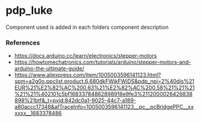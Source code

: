 # pdp_luke

Component used is added in each folders component description 

### References
- https://docs.arduino.cc/learn/electronics/stepper-motors
- https://howtomechatronics.com/tutorials/arduino/stepper-motors-and-arduino-the-ultimate-guide/
- https://www.aliexpress.com/item/1005003596141123.html?spm=a2g0o.ppclist.product.6.680dkFWikFWiDS&pdp_npi=2%40dis%21EUR%21%E2%82%AC%200.63%21%E2%82%AC%200.58%21%21%21%21%21%402101c5bf16833784862898918e9fe3%2112000026426838898%21btf&_t=pvid:842dc0a1-9025-44c7-a189-a80accc17348&afTraceInfo=1005003596141123__pc__pcBridgePPC__xxxxxx__1683378486
